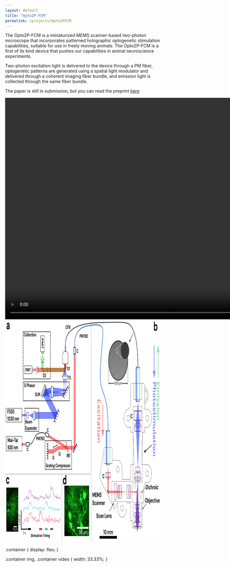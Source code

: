 ```yaml
---
layout: default
title: "Opto2P-FCM"
permalink: /projects/Opto2PFCM
---
```

The Opto2P-FCM is a miniaturized MEMS scanner-based two-photon microscope that incorporates patterned holographic optogenetic stimulation capabilities, suitable for use in freely moving animals. The Opto2P-FCM is a first of its kind device that pushes our capabilities in animal neuroscience experiments. 

Two-photon excitation light is delivered to the device through a PM fiber, optogenetic patterns are generated using a spatial light modulator and delivered through a coherent imaging fiber bundle, and emission light is collected through the same fiber bundle. 

The paper is still in submission, but you can read the preprint [here](https://www.biorxiv.org/content/10.1101/2024.10.21.619528v1)

<div class="container">
    <video src="../assets/Opto2PFCMvideo.mp4" width="920" height="720" controls></video>
    <img src="../assets/Opto2P.png" alt="Opto2P-FCM" height="720"/>
</div>

.container {
  display: flex;
}

.container img,
.container video {
  width: 33.33%;
}